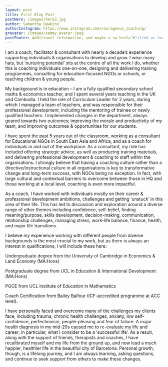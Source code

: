 ```yaml
---
layout: post
title: First Blog Post
postHero: /images/hero3.jpg
author: Samantha Hawkins
authorInstagram: https://www.instagram.com/courageous_coaching/
gravatar: /images/sammy_avatar.jpeg
postFooter: Additional information, and maybe a <a href="#">link or two</a>
---
```


I am a coach, facilitator & consultant with nearly a decade’s experience supporting individuals & organisations to develop and grow. I wear many hats, but ‘nurturing potential’ sits at the centre of all the work I do, whether this is coaching individuals one-on-one, designing and delivering training programmes, consulting for education-focused NGOs or schools, or teaching children & young people.

​My background is in education – I am a fully qualified secondary school maths & economics teacher, and I spent several years teaching in the UK and Cambodia. I held the role of Curriculum Leader for 2 years, during which I managed a team of teachers, and was responsible for their professional development, including the mentoring of trainee or newly qualified teachers. I implemented changes in the department, always geared towards two outcomes; improving the morale and productivity of my team, and improving outcomes & opportunities for our students.

I have spent the past 5 years out of the classroom, working as a consultant for Educational NGOs in South East Asia and Africa, and as a coach for individuals in and out of the workplace. As a consultant, my role has included offering strategic advice, as well as producing training materials, and delivering professional development & coaching to staff within the organisations. I strongly believe that having a coaching culture rather than a directive/instructional culture in all organisations is key to transformative change and long-term success, with NGOs being no exception. In fact, with large cultural and contextual barriers to overcome between those in HQ and those working at a local level, coaching is even more impactful.

As a coach, I have worked with individuals mostly on their career & professional development ambitions, challenges and getting ‘unstuck’ in this area of their life. This has led to discussion and exploration around a diverse range of other themes including confidence, self-belief, finding meaning/purpose, skills development, decision-making, communication, relationship challenges, managing stress, work-life balance, finance, health, and major life transitions.

I believe my experience working with different people from diverse backgrounds is the most crucial to my work, but as there is always an interest in qualifications, I will include these here:

Undergraduate degree from the University of Cambridge in Economics & Land Economy (MA:Hons)

Postgraduate degree from UCL in Education & International Development (MA:Hons)

PGCE from UCL Institute of Education in Mathematics

Coach Certification from Bailey Balfour (ICF-accredited programme at ACC level).

I have personally faced and overcome many of the challenges my clients face, including trauma, chronic health challenges, anxiety, low self-confidence, perfectionism, people-pleasing and fear of failure. A major health diagnosis in my mid-20s caused me to re-evaluate my life and career; in particular, what I consider to be a ‘successful life’. As a result, along with the support of friends, therapists and coaches, I have recalibrated myself and my life from the ground up, and now lead a much happier, healthier life in the beautiful city of Barcelona. Personal growth, though, is a lifelong journey, and I am always learning, asking questions, and continue to seek support from others to make these changes.